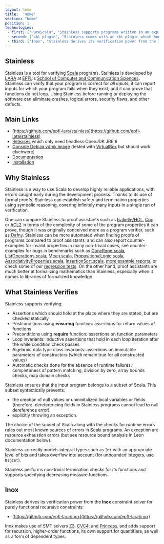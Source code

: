 ```yaml
---
layout: home
title:  "Home"
section: "home"
position: 1
technologies:
 - first: ["PureScala", "Stainless supports programs written in an expressive subset of Scala, called PureScala."]
 - second: ["sbt plugin", "Stainless comes with an sbt plugin which hooks into the Scala compiler to verify your programs during compilation."]
 - third: ["Inox", "Stainless derives its verification power from the Inox constraint solver for purely functional recursive constraints."]
---
```


Stainless
---------

Stainless is a tool for verifying [Scala](https://www.scala-lang.org/) programs. Stainless is developed by [LARA](http://lara.epfl.ch) at [EPFL](https://www.epfl.ch/)'s [School of Computer and Communication Sciences](https://ic.epfl.ch/). Stainless can verify that your program is correct for _all inputs_, it can report inputs for which your program fails when they exist, and it can prove that functions do not loop. Using Stainless before running or deploying the software can eliminate crashes, logical errors, security flaws, and other defects.

Main Links
----------

* [https://github.com/epfl-lara/stainless](https://github.com/epfl-lara/stainless)
* [Releases](https://github.com/epfl-lara/stainless/releases) which only need headless OpenJDK JRE 8
* [Console Debian vdmk image](/DebianConsoleJRE-stainless-0.2.vmdk.xz) (tested with [VirtualBox](https://www.virtualbox.org/) but should work elsehwere)
* [Documentation](https://epfl-lara.github.io/stainless)
* [Installation](https://epfl-lara.github.io/stainless/installation.html)

Why Stainless
-------------

Stainless is a way to use Scala to develop highly reliable applications, with errors caught early during the development process. Thanks to its use of formal proofs, Stainless can establish safety and termination properties using symbolic reasoning, covering infinitely many inputs in a single run of verification.

One can compare Stainless to proof assistants such as [Isabelle/HOL](https://isabelle.in.tum.de/), [Coq](https://coq.inria.fr/), or [ACL2](https://en.wikipedia.org/wiki/ACL2) in terms of the complexity of some of the program properties it can prove, though it was originally conceived more as a program verifier, such as [Dafny](https://github.com/epfl-lara/dafny). Stainless can be more automated when finding proofs of programs compared to proof assistants, and can also report counter-examples for invalid properties in many non-trivial cases, see counter-examples for bugs in benchmarks such as [ConcRope.scala](static/invalid/BadConcRope.html), [ListOperations.scala](static/invalid/ListOperations.html), [Mean.scala](static/invalid/Mean.html), [PropositionalLogic.scala](static/invalid/PropositionalLogic.html), [AssociativityProperties.scala](static/invalid/AssociativityProperties.html), [InsertionSort.scala](static/invalid/InsertionSort.html), [more example reports](static/programs.html), or check some of our [regression tests](https://github.com/epfl-lara/stainless/tree/master/frontends/benchmarks/verification). On the other hand, proof assistants are much better at formalizing mathematics than Stainless, especially when it comes to libraries of formalized knowledge.

What Stainless Verifies
-----------------------

Stainless supports verifying:

* Assertions which should hold at the place where they are stated, but are checked statically
* Postconditions using **ensuring** function: assertions for return values of functions
* Preconditions using **require** function: assertions on function parameters
* Loop invariants: inductive assertions that hold in each loop iteration after the while condition check passes
* Algebraic data type class invariants: assertions on immutable parameters of constructors (which remain true for all constructed values)
* Automatic checks done for the absence of runtime failures: completeness of pattern matching, division by zero, array bounds checks, map domain checks

Stainless ensures that the input program belongs to a subset of Scala. This subset syntactically prevents:

* the creation of null values or unininitalized local variables or fields (therefore, dereferencing fields in Stainless programs cannot lead to null dereference error)
* explicitly throwing an exception.

The choice of the subset of Scala along with the checks for runtime errors rules out most known sources of errors in Scala programs. An exception are resource exhaustion errors (but see resource bound analysis in Leon documentation below).

Stainless correctly models integral types such as `Int` with an appropriate level of bits and takes overflow into account (for unbounded integers, use `BigInt`).

Stainless performs non-trivial termination checks for its functions and supports specifying decreasing measure functions.

Inox
----

Stainless derives its verification power from the **Inox** constraint solver for purely functional recursive constraints:

* [https://github.com/epfl-lara/inox](https://github.com/epfl-lara/inox)

Inox makes use of SMT solvers [Z3](https://github.com/Z3Prover/z3), [CVC4](https://github.com/CVC4/CVC4), and [Princess](http://www.philipp.ruemmer.org/princess.shtml), and adds support for recursion, higher-order functions, its own support for quantifiers, as well as a form of dependent types.
